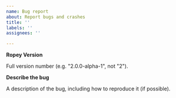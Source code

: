 ```yaml
---
name: Bug report
about: Report bugs and crashes
title: ''
labels: ''
assignees: ''

---
```


**Ropey Version**

Full version number (e.g. "2.0.0-alpha-1", not "2").

**Describe the bug**

A description of the bug, including how to reproduce it (if possible).
